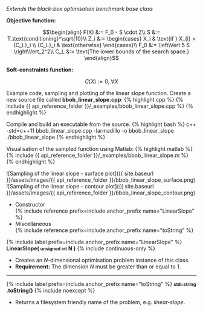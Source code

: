 *Extends the black-box optimisation benchmark base class*

**Objective function:**

$$\begin{align}
F(X) &:= F_0 - S \cdot Z\\
S &:= T_\text{conditioning}^\sqrt{10}\\
Z_i &:= \begin{cases}
X_i & \text{if } X_{i} > {C_L}_i \\
{C_L}_i & \text{otherwise}
\end{cases}\\
F_0 &:= \left\Vert 5 S \right\Vert_2^2\\
C_L &:= \text{The lower bounds of the search space.}
\end{align}$$

**Soft-constraints function:**

$$C(X) := 0, \ \forall X$$

Example code, sampling and plotting of the linear slope function.
Create a new source file called **bbob_linear_slope.cpp**:
{% highlight cpp %}
{% include {{ api_reference_folder }}/_examples/bbob_linear_slope.cpp %}
{% endhighlight %}

Compile and build an executable from the source.
{% highlight bash %}
c++ -std=c++11 bbob_linear_slope.cpp -larmadillo -o bbob_linear_slope
./bbob_linear_slope
{% endhighlight %}

Visualisation of the sampled function using Matlab:
{% highlight matlab %}
{% include {{ api_reference_folder }}/_examples/bbob_linear_slope.m %}
{% endhighlight %}

![Sampling of the linear slope - surface plot]({{ site.baseurl }}/assets/images/{{ api_reference_folder }}/bbob_linear_slope_surface.png)
![Sampling of the linear slope - contour plot]({{ site.baseurl }}/assets/images/{{ api_reference_folder }}/bbob_linear_slope_contour.png)

- Constructor<br>
  {% include reference prefix=include.anchor_prefix name="LinearSlope" %}
- Miscellaneous<br>
  {% include reference prefix=include.anchor_prefix name="toString" %}

{% include label prefix=include.anchor_prefix name="LinearSlope" %}
**LinearSlope( <small>unsigned int</small> N )** {% include continuous-only %}

- Creates an *N*-dimensional optimisation problem instance of this class.
- **Requirement:** The dimension *N* must be greater than or equal to 1.

---
{% include label prefix=include.anchor_prefix name="toString" %}
**<small>std::string</small> .toString()** {% include noexcept %}

- Returns a filesystem friendly name of the problem, e.g. *linear-slope*.
